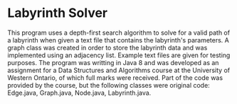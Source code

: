 # Labyrinth Solver
This program uses a depth-first search algorithm to solve for a valid path of a labyrinth when given a text file that contains the labyrinth's parameters. A graph class was created in order to store the labyrinth data and was implemented using an adjacency list. Example text files are given for testing purposes. The program was writting in Java 8 and was developed as an assignment for a Data Structures and Algorithms course at the University of Western Ontario, of which full marks were received. Part of the code was provided by the course, but the following classes were original code: Edge.java, Graph.java, Node.java, Labyrinth.java.
